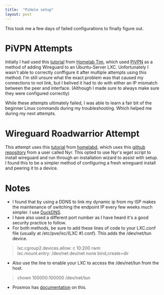 ```yaml
---
title:  "PiHole setup"
layout: post
---
```

This took me a few days of failed configurations to finally figure out.  

# **PiVPN Attempts**
Intially I had used this [tutorial](https://www.youtube.com/watch?v=V9sWhnYQvpE) from [Homelab Tim](https://www.youtube.com/@HomelabTim), which used [PiVPN](https://www.pivpn.io/) as a method of adding Wireguard to an Ubuntu-Server LXC.
Unfortunately I wasn't able to correctly conffigure it after multiple attempts using this method.
I'm still unsure what the exact problem was that caused my connections to not link, but I belived it had to do with either an IP mismatch between the peer and interface.
(Although I made sure to always make sure they were configured correctly)

While these attempts ultimately failed, I was able to learn a fair bit of the beginner Linux commands during my troubleshooting. 
Which helped me during my next attempts.

# **Wireguard Roadwarrior Attempt**
This attempt uses this [tutorial](https://www.youtube.com/watch?v=er01qTRwqEo) from [homelabd](https://www.youtube.com/@homelabd), which uses this [github repository](https://github.com/Nyr/wireguard-install) from a user called Nyr.
This opted to use Nyr's _wget_ script to install wireguard and run through an installation wizard to assist with setup.
I found this to be a simpler method of configuring a fresh wireguard install and peering it to a device. 

# **Notes**  
* I found that by using a DDNS to link my dynamic ip from my ISP makes the maintenance of switching the endpoint IP every few weeks much simpler. I use [DuckDNS](https://www.duckdns.org/).
* I have also used a different port number as I have heard it's a good security practice to follow.
* For both methods, be sure to add these lines of code to your LXC.conf file (usually at /etc/pve/lxc/(LXC #).conf). This adds the /dev/net/tun device.
>  lxc.cgroup2.devices.allow: c 10:200 rwm  
 lxc.mount.entry: /dev/net dev/net none bind,create=dir
* Also use the line to enable your LXC to access the /dev/net/tun from the host.
>  chown 100000:100000 /dev/net/tun
* Proxmox has [documentation](https://pve.proxmox.com/wiki/OpenVPN_in_LXC) on this.
